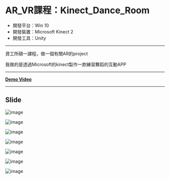 # AR_VR課程：Kinect_Dance_Room

- 開發平台：Win 10
- 開發裝置：Microsoft Kinect 2
- 開發工具：Unity

***

資工所碩一課程，做一個有關AR的project

我做的是透過Microsoft的kinect製作一款練習舞蹈的互動APP

***

[**Demo Video**](https://youtu.be/T4IG0K_DuVQ)

***

## Slide

![image](https://github.com/chang-chih-yao/Kinect_Dance_Room/blob/master/Slide_1.JPG)

![image](https://github.com/chang-chih-yao/Kinect_Dance_Room/blob/master/Slide_2.JPG)

![image](https://github.com/chang-chih-yao/Kinect_Dance_Room/blob/master/Slide_3.JPG)

![image](https://github.com/chang-chih-yao/Kinect_Dance_Room/blob/master/Slide_4.JPG)

![image](https://github.com/chang-chih-yao/Kinect_Dance_Room/blob/master/Slide_5.JPG)

![image](https://github.com/chang-chih-yao/Kinect_Dance_Room/blob/master/Slide_6.JPG)

![image](https://github.com/chang-chih-yao/Kinect_Dance_Room/blob/master/Slide_7.JPG)
